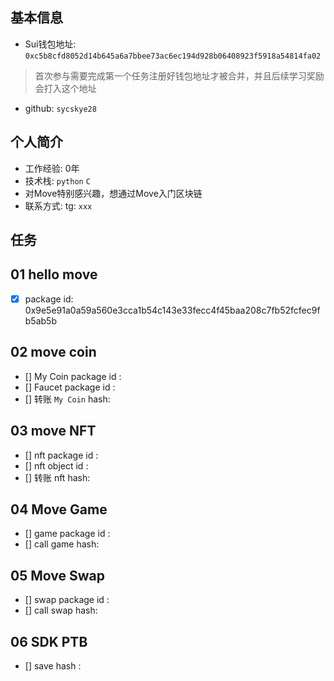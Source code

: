 ## 基本信息
- Sui钱包地址: `0xc5b8cfd8052d14b645a6a7bbee73ac6ec194d928b06408923f5918a54814fa02`
> 首次参与需要完成第一个任务注册好钱包地址才被合并，并且后续学习奖励会打入这个地址
- github: `sycskye28`

## 个人简介
- 工作经验: 0年
- 技术栈: `python` `C`
- 对Move特别感兴趣，想通过Move入门区块链
- 联系方式: tg: `xxx` 

## 任务

##   01 hello move  
- [x] package id: 0x9e5e91a0a59a560e3cca1b54c143e33fecc4f45baa208c7fb52fcfec9fb5ab5b

##   02 move coin
- [] My Coin package id : 
- [] Faucet package id : 
- [] 转账 `My Coin` hash:

##   03 move NFT
- [] nft package id :
- [] nft object id : 
- [] 转账 nft  hash:

##   04 Move Game
- [] game package id :
- [] call game hash:

##   05 Move Swap
- [] swap package id :
- [] call swap hash:

##   06 SDK PTB
- [] save hash :
